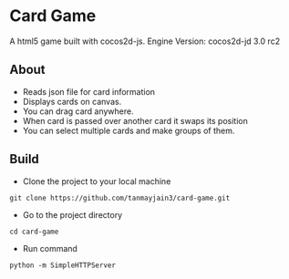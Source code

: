# Card Game

A html5 game built with cocos2d-js.
Engine Version: cocos2d-jd 3.0 rc2


## About

* Reads json file for card information
* Displays cards on canvas.
* You can drag card anywhere.
* When card is passed over another card it swaps its position
* You can select multiple cards and make groups of them.

## Build

* Clone the project to your local machine

```
git clone https://github.com/tanmayjain3/card-game.git
```
* Go to the project directory

```
cd card-game
```
* Run command 

```
python -m SimpleHTTPServer
```
